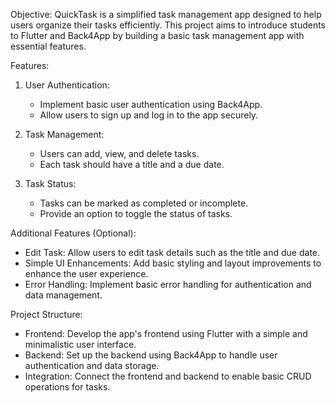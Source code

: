 Objective:
QuickTask is a simplified task management app designed to help users organize their tasks efficiently.
This project aims to introduce students to Flutter and Back4App by building a basic task management app with essential features.

Features:

1. User Authentication:
   - Implement basic user authentication using Back4App.
   - Allow users to sign up and log in to the app securely.

2. Task Management:
   - Users can add, view, and delete tasks.
   - Each task should have a title and a due date.

3. Task Status:
   - Tasks can be marked as completed or incomplete.
   - Provide an option to toggle the status of tasks.

Additional Features (Optional):
- Edit Task: Allow users to edit task details such as the title and due date.
- Simple UI Enhancements: Add basic styling and layout improvements to enhance the user experience.
- Error Handling: Implement basic error handling for authentication and data management.

Project Structure:
- Frontend: Develop the app's frontend using Flutter with a simple and minimalistic user interface.
- Backend: Set up the backend using Back4App to handle user authentication and data storage.
- Integration: Connect the frontend and backend to enable basic CRUD operations for tasks.
